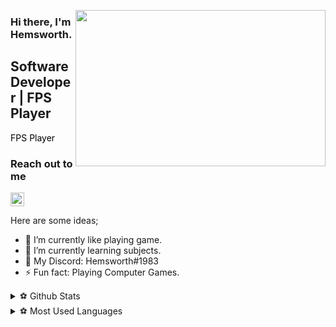 <img src="https://media.discordapp.net/attachments/1070313169240727585/1080522769785167872/tumblr_1408ca7b00a655c328f315e1ee2e6816_14fba649_400.gif"
align="right" width="400" height="250">

### Hi there, I'm Hemsworth. 
## Software Developer | FPS Player

<font color="black"> FPS Player </font>

### Reach out to me


[<img width="22" src="https://unpkg.com/simple-icons@v8/icons/discord.svg" align="left " />][discord]

[discord]: https://discord.gg/vs2bFJyrzb 


Here are some ideas;

- 🔭 I’m currently like playing game.
- 🌱 I’m currently learning subjects.
- 💬 My Discord: Hemsworth#1983
- ⚡ Fun fact: Playing Computer Games.


<details>
  <summary> ⚽ Github Stats </summary>
  <img src="https://github-readme-stats.vercel.app/api?username=hemsworth&theme=tokyonight" >
</details> 

<details>
  <summary> ⚽ Most Used Languages </summary>
  <img src="https://github-readme-stats.vercel.app/api/top-langs/?username=anuraghazra&layout=compact" >
</details> 
